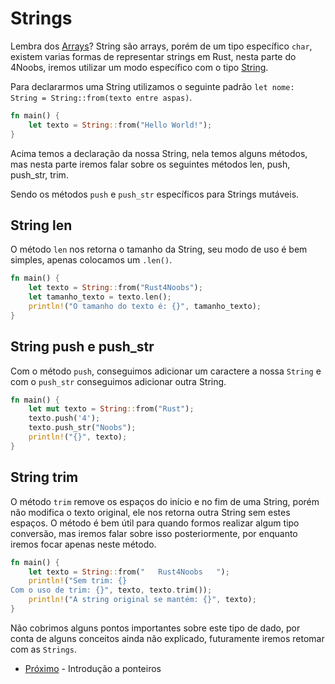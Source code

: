 # Strings

Lembra dos [Arrays](../basic/09-arrays.md)? String são arrays, porém de um tipo específico `char`, existem varias formas de representar strings em Rust, nesta parte do 4Noobs, iremos utilizar um modo específico com o tipo [String](https://doc.rust-lang.org/stable/std/string/struct.String.html).

Para declararmos uma String utilizamos o seguinte padrão `let nome: String = String::from(texto entre aspas)`.

```rust
fn main() { 
    let texto = String::from("Hello World!"); 
} 
```

Acima temos a declaração da nossa String, nela temos alguns métodos, mas nesta parte iremos falar sobre os seguintes métodos len, push, push_str, trim.

Sendo os métodos `push` e `push_str` específicos para Strings mutáveis.

## String len

O método `len` nos retorna o tamanho da String, seu modo de uso é bem simples, apenas colocamos um `.len()`.

```rust
fn main() {
    let texto = String::from("Rust4Noobs");
    let tamanho_texto = texto.len();
    println!("O tamanho do texto é: {}", tamanho_texto);
}
```

## String push e push_str

Com o método `push`, conseguimos adicionar um caractere a nossa `String` e com o `push_str` conseguimos adicionar outra String.

```rust
fn main() {
    let mut texto = String::from("Rust");
    texto.push('4');
    texto.push_str("Noobs");
    println!("{}", texto);
}
```


## String trim

O método `trim` remove os espaços do início e no fim de uma String, porém não modifica o texto original, ele nos retorna outra String sem estes espaços. O método é bem útil para quando formos realizar algum tipo conversão, mas iremos falar sobre isso posteriormente, por enquanto iremos focar apenas neste método.

```rust
fn main() {
    let texto = String::from("   Rust4Noobs   ");
    println!("Sem trim: {}
Com o uso de trim: {}", texto, texto.trim());
    println!("A string original se mantém: {}", texto);
}
```

Não cobrimos alguns pontos importantes sobre este tipo de dado, por conta de alguns conceitos ainda não explicado, futuramente iremos retomar com as `Strings`. 

- [Próximo](./02-pointers-intro.md) - Introdução a ponteiros